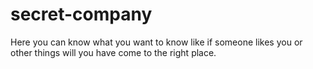 # secret-company
Here you can know what you want to know like if someone likes you or other things will you have come to the right place. 
